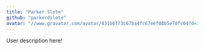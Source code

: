 ```yaml
---
title: "Parker Slote"
github: "parkerdslote"
avatar: "//www.gravatar.com/avatar/431b6f73c67ba4fc67eef08b5e70fc04?d=identicon"
---
```


User description here!
